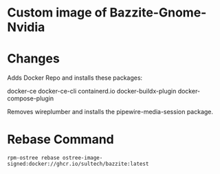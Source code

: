 # Custom image of Bazzite-Gnome-Nvidia

# Changes 

Adds Docker Repo and installs these packages:

docker-ce docker-ce-cli containerd.io docker-buildx-plugin docker-compose-plugin


Removes wireplumber and installs the pipewire-media-session package.


# Rebase Command

    rpm-ostree rebase ostree-image-signed:docker://ghcr.io/sultech/bazzite:latest
